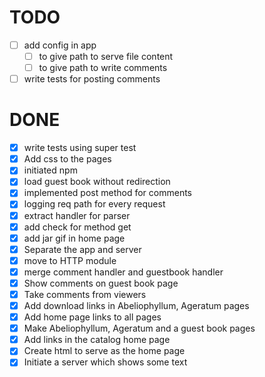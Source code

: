 # TODO

- [ ] add config in app
  - [ ] to give path to serve file content
  - [ ] to give path to write comments
- [ ] write tests for posting comments

# DONE

- [x] write tests using super test
- [x] Add css to the pages
- [x] initiated npm 
- [x] load guest book without redirection
- [x] implemented post method for comments
- [x] logging req path for every request
- [x] extract handler for parser
- [x] add check for method get
- [x] add jar gif in home page
- [x] Separate the app and server
- [x] move to HTTP module
- [x] merge comment handler and guestbook handler
- [x] Show comments on guest book page
- [x] Take comments from viewers
- [x] Add download links in Abeliophyllum, Ageratum pages
- [x] Add home page links to all pages
- [x] Make Abeliophyllum, Ageratum and a guest book pages
- [x] Add links in the catalog home page
- [x] Create html to serve as the home page
- [x] Initiate a server which shows some text
